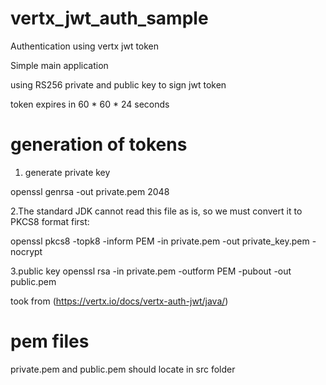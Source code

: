 # vertx_jwt_auth_sample
Authentication using vertx jwt token


Simple main application

using RS256
private and public key to sign jwt token

token expires in 60 * 60 * 24 seconds

# generation of tokens


1. generate private key

openssl genrsa -out private.pem 2048

2.The standard JDK cannot read this file as is, so we must convert it to PKCS8 format first:

openssl pkcs8 -topk8 -inform PEM -in private.pem -out private_key.pem -nocrypt

3.public key
openssl rsa -in private.pem -outform PEM -pubout -out public.pem

took from (https://vertx.io/docs/vertx-auth-jwt/java/)

# pem files

private.pem and public.pem should locate in src folder

